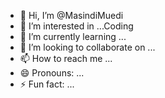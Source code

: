 - 👋 Hi, I’m @MasindiMuedi
- 👀 I’m interested in ...Coding
- 🌱 I’m currently learning ...
- 💞️ I’m looking to collaborate on ...
- 📫 How to reach me ...
- 😄 Pronouns: ...
- ⚡ Fun fact: ...

<!---
MasindiMuedi/MasindiMuedi is a ✨ special ✨ repository because its `README.md` (this file) appears on your GitHub profile.
You can click the Preview link to take a look at your changes.
--->
